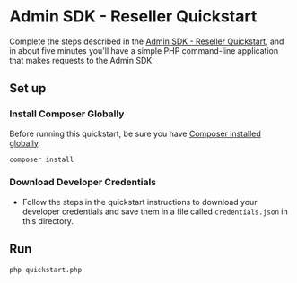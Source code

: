 # Admin SDK - Reseller Quickstart

Complete the steps described in the [Admin SDK - Reseller Quickstart](https://developers.google.com/drive/v3/web/quickstart/php), and in about five minutes you'll have a simple PHP command-line application that makes requests to the Admin SDK.

## Set up

### Install Composer Globally

Before running this quickstart, be sure you have [Composer installed globally](https://getcomposer.org/doc/00-intro.md#globally).

```sh
composer install
```

### Download Developer Credentials

- Follow the steps in the quickstart instructions to download your developer
  credentials and save them in a file called `credentials.json` in this
  directory.

## Run

```sh
php quickstart.php
```
